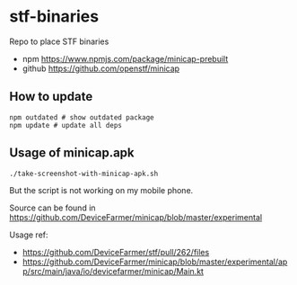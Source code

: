 # stf-binaries
Repo to place STF binaries

- npm <https://www.npmjs.com/package/minicap-prebuilt>
- github <https://github.com/openstf/minicap>

## How to update
```
npm outdated # show outdated package
npm update # update all deps
```

## Usage of minicap.apk
```bash
./take-screenshot-with-minicap-apk.sh
```

But the script is not working on my mobile phone.

Source can be found in <https://github.com/DeviceFarmer/minicap/blob/master/experimental>

Usage ref:

- <https://github.com/DeviceFarmer/stf/pull/262/files>
- <https://github.com/DeviceFarmer/minicap/blob/master/experimental/app/src/main/java/io/devicefarmer/minicap/Main.kt>



